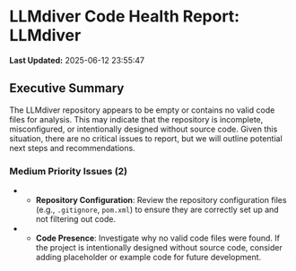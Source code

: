 # LLMdiver Code Health Report: LLMdiver
**Last Updated:** 2025-06-12 23:55:47

## Executive Summary
The LLMdiver repository appears to be empty or contains no valid code files for analysis. This may indicate that the repository is incomplete, misconfigured, or intentionally designed without source code. Given this situation, there are no critical issues to report, but we will outline potential next steps and recommendations.

### Medium Priority Issues (2)
- - **Repository Configuration**: Review the repository configuration files (e.g., `.gitignore`, `pom.xml`) to ensure they are correctly set up and not filtering out code.
- - **Code Presence**: Investigate why no valid code files were found. If the project is intentionally designed without source code, consider adding placeholder or example code for future development.

